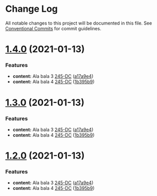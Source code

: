 # Change Log

All notable changes to this project will be documented in this file.
See [Conventional Commits](https://conventionalcommits.org) for commit guidelines.

# [1.4.0](https://github.com/dilyanatanasov177/lerna-test/compare/infrastructure@1.4.0...infrastructure@1.4.0) (2021-01-13)


### Features

* **content:** Ala bala 3 [245-DC](https://github.com/lerna/lerna/issues/387) ([a17a9e4](https://github.com/dilyanatanasov177/lerna-test/commit/a17a9e4b3bc2abee122c2dd4a191280b4c5b262a))
* **content:** Ala bala 4 [245-DC](https://github.com/lerna/lerna/issues/387) ([1b395b9](https://github.com/dilyanatanasov177/lerna-test/commit/1b395b9af6d67201a28315bef8778584859373f1))





# [1.3.0](https://github.com/dilyanatanasov177/lerna-test/compare/infrastructure@1.4.0...infrastructure@1.3.0) (2021-01-13)


### Features

* **content:** Ala bala 3 [245-DC](https://github.com/lerna/lerna/issues/387) ([a17a9e4](https://github.com/dilyanatanasov177/lerna-test/commit/a17a9e4b3bc2abee122c2dd4a191280b4c5b262a))
* **content:** Ala bala 4 [245-DC](https://github.com/lerna/lerna/issues/387) ([1b395b9](https://github.com/dilyanatanasov177/lerna-test/commit/1b395b9af6d67201a28315bef8778584859373f1))





# [1.2.0](https://github.com/dilyanatanasov177/lerna-test/compare/infrastructure@1.4.0...infrastructure@1.2.0) (2021-01-13)


### Features

* **content:** Ala bala 3 [245-DC](https://github.com/lerna/lerna/issues/387) ([a17a9e4](https://github.com/dilyanatanasov177/lerna-test/commit/a17a9e4b3bc2abee122c2dd4a191280b4c5b262a))
* **content:** Ala bala 4 [245-DC](https://github.com/lerna/lerna/issues/387) ([1b395b9](https://github.com/dilyanatanasov177/lerna-test/commit/1b395b9af6d67201a28315bef8778584859373f1))
